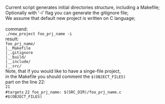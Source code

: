 Current script generates initial directories structure, including a Makefile; <br>
Optionally with '-i' flag you can generate the gitignore file; <br>
We assume that default new project is written on C language; <br>
<br>command:
<br>
<code>./new_project foo_prj_name -i</code>
<br>result:
<br>
<code>foo_prj_name/</code>
<br>
<code>|__Makefile</code>
<br>
<code>|_.gitignore</code>
<br>
<code>|__build/</code>
<br>
<code>|__include/</code>
<br>
<code>|__src/</code> <br>
Note, that if you would like to have a singe-file project, <br>
in the Makefile you should comment the <code>$(OBJECT_FILES)</code><br> 
part on the line 22:<br>
<code>21 #targets</code>
<code>22 foo_prj_name: $(SRC_DIR)/foo_prj_name.c #$(OBJECT_FILES)</code>
<br>
